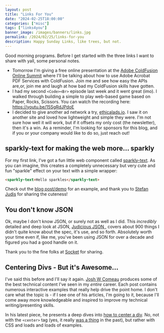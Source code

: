 ```yaml
---
layout: post
title: "Links For You"
date: "2024-02-25T18:00:00"
categories: ["misc"]
tags: ["links4you"]
banner_image: /images/banners/links.jpg
permalink: /2024/02/25/links-for-you
description: Happy Sunday Links, like trees, but not.
---
```


Good morning programs. Before I get started with the three links I want to share with yall, some personal notes.

* Tomorrow I'm giving a free online presentation at the [Adobe ColdFusion Online Summit](https://adobe-coldfusion-online-summit-2024.attendease.com/) where I'll be talking about how to use Adobe Acrobat PDF Services with ColdFusion. Join me and see how easy the APIs are,or, join me and laugh at how bad my ColdFusion skills have gotten.
* I had my second `<Code><Br>` episode last week and it went great (imo). I walked through building a simple to play web-based game based on Paper, Rocks, Scissors. You can watch the recording here: <https://youtu.be/15SgRdJPdoE>
* I decided to give another ad network a try, [ethicalads.io](https://ethicalads.io). I saw it on another site and loved how lightweight and simple they were. I'm not sure how well it will work, but if it offsets my only cost (the newsletter), then it's a win. As a reminder, I'm looking for sponsors for this blog, and if you or your company would like to do so, just reach out!
<!--more-->
## sparkly-text for making the web more... sparkly

For my first link, I've got a fun little web component called [sparkly-text](https://github.com/stefanjudis/sparkly-text). As you can imagine, this creates a completely unnecessary but very cute and fun "sparkle" effect on your text with a simple wrapper:

```html
<sparkly-text>Hello sparkles</sparkly-text>
```

Check out the [blog post/demo](https://www.stefanjudis.com/blog/a-web-component-to-make-your-text-sparkle/) for an example, and thank you to [Stefan Judis](https://www.stefanjudis.com/) for sharing the cuteness!

## You don't know JSON

Ok, maybe I don't know JSON, or surely not as well as I did. This *incredibly* detailed and deep look at JSON, [Judicious JSON
](https://socket.dev/blog/judicious-json), covers about 900 things I didn't quite know about the spec, it's use, and so forth. Absolutely worth your time even if, like me, you've been using JSON for over a decade and figured you had a good handle on it. 

Thank you to the fine folks at [Socket](https://socket.dev/) for sharing.

## Centering Divs - But it's Awesome...

I've said this before and I'll say it again. [Josh W Comeau](https://www.joshwcomeau.com/) produces some of the best technical content I've seen in my *entire* career. Each post contains numerous interactive examples that really help drive the point home. I don't care what the topic is - if I see one of his articles, I'm going to it, because I'll come away more knowledgeable and inspired to improve my technical writing/presenting skills. 

In his latest piece, he presents a deep dives into [how to center a div](https://www.joshwcomeau.com/css/center-a-div/). No, not with the `<center>` tag (yes, it really [was a thing](https://developer.mozilla.org/en-US/docs/Web/HTML/Element/center) in the past), but rather with CSS and loads and loads of examples.


